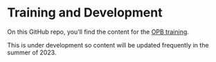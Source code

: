 # Training and Development

On this GitHub repo, you'll find the content for the [OPB training](https://firas.moosvi.com/oer/opb_training).

This is under development so content will be updated frequently in the summer of 2023.
